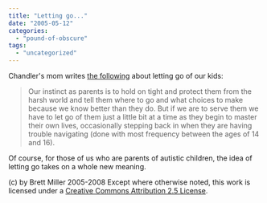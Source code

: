 ```yaml
---
title: "Letting go..."
date: "2005-05-12"
categories: 
  - "pound-of-obscure"
tags: 
  - "uncategorized"
---
```


Chandler's mom writes [the following](http://adventuresinautism.blogspot.com/2005/05/letting-go-of-chandler.html) about letting go of our kids:

> Our instinct as parents is to hold on tight and protect them from the harsh world and tell them where to go and what choices to make because we know better than they do. But if we are to serve them we have to let go of them just a little bit at a time as they begin to master their own lives, occasionally stepping back in when they are having trouble navigating (done with most frequency between the ages of 14 and 16).

Of course, for those of us who are parents of autistic children, the idea of letting go takes on a whole new meaning.

(c) by Brett Miller 2005-2008 Except where otherwise noted, this work is licensed under a [Creative Commons Attribution 2.5 License](http://creativecommons.org/licenses/by/2.5/).
